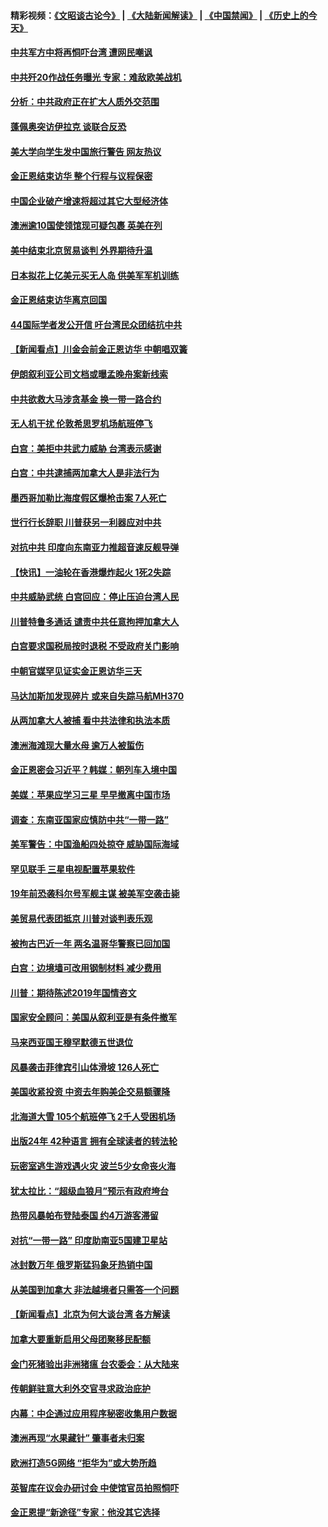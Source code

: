 #### 精彩视频：[《文昭谈古论今》](https://github.com/gfw-breaker/wenzhao/blob/master/README.md?t=01102130) | [《大陆新闻解读》](https://github.com/gfw-breaker/ntdtv-comedy/blob/master/README.md?t=01102130) | [《中国禁闻》](https://github.com/gfw-breaker/ntdtv-news/blob/master/README.md?t=01102130) | [《历史上的今天》](https://github.com/gfw-breaker/today-in-history/blob/master/README.md?t=01102130) 

#### [中共军方中将再恫吓台湾 遭网民嘲讽](../pages/nsc418/n10965590.md?t=01102130) 

#### [中共歼20作战任务曝光 专家：难敌欧美战机](../pages/nsc418/n10965390.md?t=01102130) 

#### [分析：中共政府正在扩大人质外交范围](../pages/nsc418/n10964360.md?t=01102130) 

#### [蓬佩奥突访伊拉克 谈联合反恐](../pages/nsc418/n10964356.md?t=01102130) 

#### [美大学向学生发中国旅行警告 网友热议](../pages/nsc418/n10964289.md?t=01102130) 

#### [金正恩结束访华 整个行程与议程保密](../pages/nsc418/n10964023.md?t=01102130) 

#### [中国企业破产增速将超过其它大型经济体](../pages/nsc418/n10964069.md?t=01102130) 

#### [澳洲逾10国使领馆现可疑包裹 英美在列](../pages/nsc418/n10963456.md?t=01102130) 

#### [美中结束北京贸易谈判 外界期待升温](../pages/nsc418/n10962435.md?t=01102130) 

#### [日本拟花上亿美元买无人岛 供美军军机训练](../pages/nsc418/n10963404.md?t=01102130) 

#### [金正恩结束访华离京回国](../pages/nsc418/n10963076.md?t=01102130) 

#### [44国际学者发公开信 吁台湾民众团结抗中共](../pages/nsc418/n10962186.md?t=01102130) 

#### [【新闻看点】川金会前金正恩访华 中朝唱双簧](../pages/nsc418/n10962061.md?t=01102130) 

#### [伊朗叙利亚公司文档或曝孟晚舟案新线索](../pages/nsc418/n10962067.md?t=01102130) 

#### [中共欲救大马涉贪基金 换一带一路合约](../pages/nsc418/n10962070.md?t=01102130) 

#### [无人机干扰 伦敦希思罗机场航班停飞](../pages/nsc418/n10962109.md?t=01102130) 

#### [白宫：美拒中共武力威胁 台湾表示感谢](../pages/nsc418/n10962051.md?t=01102130) 

#### [白宫：中共逮捕两加拿大人是非法行为](../pages/nsc418/n10962084.md?t=01102130) 

#### [墨西哥加勒比海度假区爆枪击案 7人死亡](../pages/nsc418/n10961738.md?t=01102130) 

#### [世行行长辞职 川普获另一利器应对中共](../pages/nsc418/n10961551.md?t=01102130) 

#### [对抗中共 印度向东南亚力推超音速反舰导弹](../pages/nsc418/n10961169.md?t=01102130) 

#### [【快讯】一油轮在香港爆炸起火 1死2失踪](../pages/nsc418/n10961201.md?t=01102130) 

#### [中共威胁武统 白宫回应：停止压迫台湾人民](../pages/nsc418/n10961171.md?t=01102130) 

#### [川普特鲁多通话 谴责中共任意拘押加拿大人](../pages/nsc418/n10960793.md?t=01102130) 

#### [白宫要求国税局按时退税 不受政府关门影响](../pages/nsc418/n10960626.md?t=01102130) 

#### [中朝官媒罕见证实金正恩访华三天](../pages/nsc418/n10960336.md?t=01102130) 

#### [马达加斯加发现碎片 或来自失踪马航MH370](../pages/nsc418/n10960114.md?t=01102130) 

#### [从两加拿大人被捕 看中共法律和执法本质](../pages/nsc418/n10960250.md?t=01102130) 

#### [澳洲海滩现大量水母 逾万人被蜇伤](../pages/nsc418/n10959898.md?t=01102130) 

#### [金正恩密会习近平？韩媒：朝列车入境中国](../pages/nsc418/n10959856.md?t=01102130) 

#### [美媒：苹果应学习三星 早早撤离中国市场](../pages/nsc418/n10958930.md?t=01102130) 

#### [调查：东南亚国家应慎防中共“一带一路”](../pages/nsc418/n10959261.md?t=01102130) 

#### [美军警告：中国渔船四处掠夺 威胁国际海域](../pages/nsc418/n10959047.md?t=01102130) 

#### [罕见联手 三星电视配置苹果软件](../pages/nsc418/n10958192.md?t=01102130) 

#### [19年前恐袭科尔号军舰主谋 被美军空袭击毙](../pages/nsc418/n10958692.md?t=01102130) 

#### [美贸易代表团抵京 川普对谈判表乐观](../pages/nsc418/n10957808.md?t=01102130) 

#### [被拘古巴近一年 两名温哥华警察已回加国](../pages/nsc418/n10957967.md?t=01102130) 

#### [白宫：边境墙可改用钢制材料 减少费用](../pages/nsc418/n10957898.md?t=01102130) 

#### [川普：期待陈述2019年国情咨文](../pages/nsc418/n10957830.md?t=01102130) 

#### [国家安全顾问：美国从叙利亚是有条件撤军](../pages/nsc418/n10957696.md?t=01102130) 

#### [马来西亚国王穆罕默德五世退位](../pages/nsc418/n10957673.md?t=01102130) 

#### [风暴袭击菲律宾引山体滑坡 126人死亡](../pages/nsc418/n10957562.md?t=01102130) 

#### [美国收紧投资 中资去年购美企交易额骤降](../pages/nsc418/n10956141.md?t=01102130) 

#### [北海道大雪 105个航班停飞 2千人受困机场](../pages/nsc418/n10957312.md?t=01102130) 

#### [出版24年 42种语言 拥有全球读者的转法轮](../pages/nsc418/n10955468.md?t=01102130) 

#### [玩密室逃生游戏遇火灾 波兰5少女命丧火海](../pages/nsc418/n10955350.md?t=01102130) 

#### [犹太拉比：“超级血狼月”预示有政府垮台](../pages/nsc418/n10954999.md?t=01102130) 

#### [热带风暴帕布登陆泰国 约4万游客滞留](../pages/nsc418/n10953704.md?t=01102130) 

#### [对抗“一带一路” 印度助南亚5国建卫星站](../pages/nsc418/n10953085.md?t=01102130) 

#### [冰封数万年 俄罗斯猛犸象牙热销中国](../pages/nsc418/n10952945.md?t=01102130) 

#### [从美国到加拿大 非法越境者只需答一个问题](../pages/nsc418/n10952107.md?t=01102130) 

#### [【新闻看点】北京为何大谈台湾 各方解读](../pages/nsc418/n10951577.md?t=01102130) 

#### [加拿大要重新启用父母团聚移民配额](../pages/nsc418/n10951623.md?t=01102130) 

#### [金门死猪验出非洲猪瘟 台农委会：从大陆来](../pages/nsc418/n10950871.md?t=01102130) 

#### [传朝鲜驻意大利外交官寻求政治庇护](../pages/nsc418/n10950043.md?t=01102130) 

#### [内幕：中企通过应用程序秘密收集用户数据](../pages/nsc418/n10949869.md?t=01102130) 

#### [澳洲再现“水果藏针” 肇事者未归案](../pages/nsc418/n10949734.md?t=01102130) 

#### [欧洲打造5G网络 “拒华为”或大势所趋](../pages/nsc418/n10944741.md?t=01102130) 

#### [英智库在议会办研讨会 中使馆官员拍照恫吓](../pages/nsc418/n10949621.md?t=01102130) 

#### [金正恩提“新途径”专家：他没其它选择](../pages/nsc418/n10949644.md?t=01102130) 

